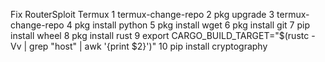 Fix RouterSploit Termux
1 termux-change-repo
2 pkg upgrade
3 termux-change-repo
4 pkg install python
5 pkg install wget
6 pkg install git
7 pip install wheel
8 pkg install rust
9 export CARGO_BUILD_TARGET="$(rustc -Vv | grep "host" | awk '{print $2}')"
10 pip install cryptography
